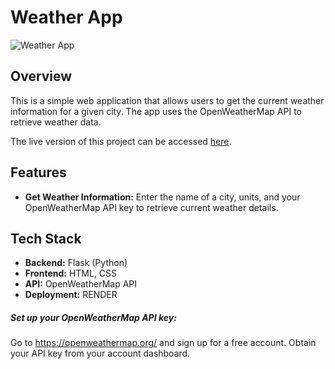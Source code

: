 # Weather App

![Weather App](https://i.imgur.com/BHuno41.png) <!-- Replace with a screenshot or logo of your app -->

## Overview

This is a simple web application that allows users to get the current weather information for a given city. The app uses the OpenWeatherMap API to retrieve weather data.

The live version of this project can be accessed [here](https://weatherapp-n8je.onrender.com/).

## Features

- **Get Weather Information:** Enter the name of a city, units, and your OpenWeatherMap API key to retrieve current weather details.

## Tech Stack

- **Backend:** Flask (Python)
- **Frontend:** HTML, CSS
- **API:** OpenWeatherMap API
- **Deployment:** RENDER

##### Set up your OpenWeatherMap API key:
Go to https://openweathermap.org/ and sign up for a free account.
Obtain your API key from your account dashboard.
